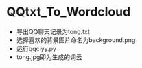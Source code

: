 # QQtxt_To_Wordcloud

- 导出QQ聊天记录为tong.txt
- 选择喜欢的背景图片命名为background.png
- 运行qqciyy.py
- tong.jpg即为生成的词云
